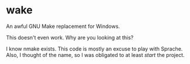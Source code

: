 # wake

An awful GNU Make replacement for Windows.

This doesn't even work. Why are you looking at this?

I know nmake exists. This code is mostly an excuse to play with Sprache. Also,
I thought of the name, so I was obligated to at least _start_ the project.
